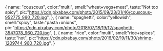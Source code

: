 {
name: "couscous",
color:"multi",
smell:"wheat+vegs+meat",
taste:"Not too spicy",
pic:"https://cdn.pixabay.com/photo/2015/09/23/01/46/couscous-952775_960_720.jpg",
},
{
name: "spaghetti",
color:"yellowish",
smell:"spicy",
taste:"pasta+onions",
pic:"https://cdn.pixabay.com/photo/2018/07/18/19/12/spaghetti-3547078_960_720.jpg",
},
{
name: "rice",
color:"multi",
smell:"rice+spices",
taste:"hot",
pic:"https://cdn.pixabay.com/photo/2016/02/19/11/30/shrimp-1209744_960_720.jpg",
}



